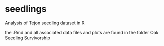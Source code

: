 # seedlings
Analysis of Tejon seedling dataset in R

the .Rmd and all associated data files and plots are found in the folder Oak Seedling Survivorship
